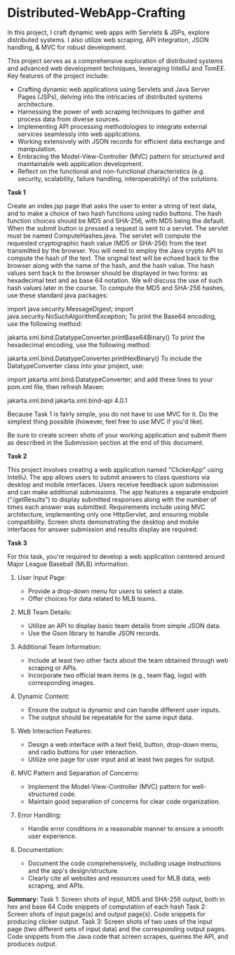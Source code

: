 # Distributed-WebApp-Crafting
In this project, I craft dynamic web apps with Servlets &amp; JSPs, explore distributed systems. I also utilize web scraping, API integration, JSON handling, &amp; MVC for robust development.

This project serves as a comprehensive exploration of distributed systems and advanced web development techniques, leveraging IntelliJ and TomEE. Key features of the project include:

* Crafting dynamic web applications using Servlets and Java Server Pages (JSPs), delving into the intricacies of distributed systems architecture.
* Harnessing the power of web scraping techniques to gather and process data from diverse sources.
* Implementing API processing methodologies to integrate external services seamlessly into web applications.
* Working extensively with JSON records for efficient data exchange and manipulation.
* Embracing the Model-View-Controller (MVC) pattern for structured and maintainable web application development.
* Reflect on the functional and non-functional characteristics (e.g. security, scalability, failure handling, interoperability) of the solutions.

**Task 1**

Create an index.jsp page that asks the user to enter a string of text data, and to make a choice of two hash functions using radio buttons. The hash function choices should be MD5 and SHA-256, with MD5 being the default. When the submit button is pressed a request is sent to a servlet. The servlet must be named ComputeHashes.java. The servlet will compute the requested cryptographic hash value (MD5 or SHA-256) from the text transmitted by the browser. You will need to employ the Java crypto API to compute the hash of the text. The original text will be echoed back to the browser along with the name of the hash, and the hash value. The hash values sent back to the browser should be displayed in two forms: as hexadecimal text and as base 64 notation. We will discuss the use of such hash values later in the course. To compute the MD5 and SHA-256 hashes, use these standard java packages:

import java.security.MessageDigest;
import java.security.NoSuchAlgorithmException;
To print the Base64 encoding, use the following method:

jakarta.xml.bind.DatatypeConverter.printBase64Binary()
To print the hexadecimal encoding, use the following method:

jakarta.xml.bind.DatatypeConverter.printHexBinary()
To include the DatatypeConverter class into your project, use:

import jakarta.xml.bind.DatatypeConverter;
and add these lines to your pom.xml file, then refresh Maven:

<dependency>
    <groupId>jakarta.xml.bind</groupId>
    <artifactId>jakarta.xml.bind-api</artifactId>
    <version>4.0.1</version>
</dependency>

Because Task 1 is fairly simple, you do not have to use MVC for it. Do the simplest thing possible (however, feel free to use MVC if you'd like).

Be sure to create screen shots of your working application and submit them as described in the Submission section at the end of this document.

**Task 2**

This project involves creating a web application named "ClickerApp" using IntelliJ. The app allows users to submit answers to class questions via desktop and mobile interfaces. Users receive feedback upon submission and can make additional submissions. The app features a separate endpoint ("/getResults") to display submitted responses along with the number of times each answer was submitted. Requirements include using MVC architecture, implementing only one HttpServlet, and ensuring mobile compatibility. Screen shots demonstrating the desktop and mobile interfaces for answer submission and results display are required.

**Task 3**

For this task, you're required to develop a web application centered around Major League Baseball (MLB) information. 

1. User Input Page:
   - Provide a drop-down menu for users to select a state.
   - Offer choices for data related to MLB teams.

2. MLB Team Details:
   - Utilize an API to display basic team details from simple JSON data.
   - Use the Gson library to handle JSON records.

3. Additional Team Information:
   - Include at least two other facts about the team obtained through web scraping or APIs.
   - Incorporate two official team items (e.g., team flag, logo) with corresponding images.

4. Dynamic Content:
   - Ensure the output is dynamic and can handle different user inputs.
   - The output should be repeatable for the same input data.

5. Web Interaction Features:
   - Design a web interface with a text field, button, drop-down menu, and radio buttons for user interaction.
   - Utilize one page for user input and at least two pages for output.

6. MVC Pattern and Separation of Concerns:
   - Implement the Model-View-Controller (MVC) pattern for well-structured code.
   - Maintain good separation of concerns for clear code organization.

7. Error Handling:
   - Handle error conditions in a reasonable manner to ensure a smooth user experience.

8. Documentation:
   - Document the code comprehensively, including usage instructions and the app's design/structure.
   - Clearly cite all websites and resources used for MLB data, web scraping, and APIs.



**Summary:**
Task 1:
Screen shots of input, MD5 and SHA-256 output, both in hex and base 64
Code snippets of computation of each hash
Task 2:
Screen shots of input page(s) and output page(s).
Code snippets for producing clicker output.
Task 3:
Screen shots of two uses of the input page (two different sets of input data) and the corresponding output pages.
Code snippets from the Java code that screen scrapes, queries the API, and produces output.


  
